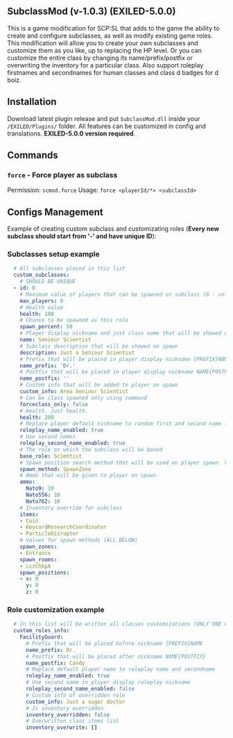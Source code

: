 ## SubclassMod (v-1.0.3) (EXILED-5.0.0)
This is a game modification for SCP:SL that adds to the game the ability to create and configure subclasses, as well as modify existing game roles. This modification will allow you to create your own subclasses and customize them as you like, up to replacing the HP level. Or you can customize the entire class by changing its name/prefix/postfix or overwriting the inventory for a particular class. Also support roleplay firstnames and secondnames for human classes and class d badges for d boiz.

## Installation
Download latest plugin release and put ``SubclassMod.dll`` inside your ``/EXILED/Plugins/`` folder. All features can be customized in config and translations. __EXILED-5.0.0 version required__.

## Commands

### ``force`` - Force player as subclass
Permission: ``scmod.force``
Usage: ``force <playerId/*> <subclassId>``

## Configs Management
Example of creating custom subclass and customizating roles (**Every new subclass should start from '-' and have unique ID**):
### Subclasses setup example
```yml
  # All subclasses placed in this list
  custom_subclasses:
    # SHOULD BE UNIQUE
  - id: 0
    # Maximum value of players that can be spawned on subclass (0 - unlimited)
    max_players: 0
    # Health value
    health: 100
    # Chance to be spawned as this role
    spawn_percent: 50
    # Player display nickname and just class name that will be showed on spawn
    name: Seniour Scientist 
    # Subclass description that will be showed on spawn
    description: Just a Seniour Scientist
    # Prefix that will be placed in player display nickname {PREFIX}NAME
    name_prefix: 'Dr.'
    # Postfix that will be placed in player display nickname NAME{POSTFIX}
    name_postfix: ''
    # Custom info that will be added to player on spawn
    custom_info: Area Seniour Scientist
    # Can be class spawned only using command
    forceclass_only: false
    # Health. Just health.
    health: 200
    # Replace player default nickname to random first and second name from config list 
    roleplay_name_enabled: true
    # Use second names
    roleplay_second_name_enabled: true
    # The role on which the subclass will be based
    base_role: Scientist
    # Spawn position search method that will be used on player spawn. Variants: SpawnZone, SpawnPositions, SpawnRooms
    spawn_method: SpawnZone
    # Ammo that will be given to player on spawn
    ammo:
      Nato9: 10
      Nato556: 10
      Nato762: 10
    # Inventory override for subclass
    items:
    - Coin
    - KeycardResearchCoordinator
    - ParticleDisruptor
    # Values for spawn methods (ALL BELOW)
    spawn_zones:
    - Entrance
    spawn_rooms:
    - LczChkpA
    spawn_positions:
    - x: 0
      y: 0
      z: 0
```

### Role customization example
```yml
  # In this list will be written all classes customizations (ONLY ONE CUSTOMIZATION FOR ONE CLASS). Changes will be applied to all players that will be spawned as selected class.
  custom_roles_info:
    FacilityGuard:
      # Prefix that will be placed before nickname {PREFIX}NAME
      name_prefix: Dr.
      # Postfix that will be placed after nickname NAME{POSTFIX}
      name_postfix: Candy
      # Replace default player name to roleplay name and secondname
      roleplay_name_enabled: true
      # Use second name in player display roleplay nickname
      roleplay_second_name_enabled: false
      # Custom info of overridden role
      custom_info: Just a sugar doctor
      # Is inventory overridden
      inventory_overridden: false
      # Overwritten class items list
      inventory_overwrite: []
```
